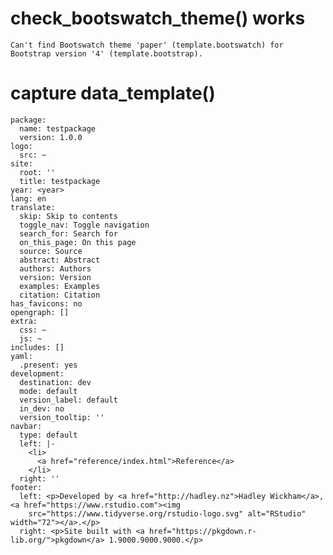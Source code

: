 # check_bootswatch_theme() works

    Can't find Bootswatch theme 'paper' (template.bootswatch) for Bootstrap version '4' (template.bootstrap).

# capture data_template()

    package:
      name: testpackage
      version: 1.0.0
    logo:
      src: ~
    site:
      root: ''
      title: testpackage
    year: <year>
    lang: en
    translate:
      skip: Skip to contents
      toggle_nav: Toggle navigation
      search_for: Search for
      on_this_page: On this page
      source: Source
      abstract: Abstract
      authors: Authors
      version: Version
      examples: Examples
      citation: Citation
    has_favicons: no
    opengraph: []
    extra:
      css: ~
      js: ~
    includes: []
    yaml:
      .present: yes
    development:
      destination: dev
      mode: default
      version_label: default
      in_dev: no
      version_tooltip: ''
    navbar:
      type: default
      left: |-
        <li>
          <a href="reference/index.html">Reference</a>
        </li>
      right: ''
    footer:
      left: <p>Developed by <a href="http://hadley.nz">Hadley Wickham</a>, <a href="https://www.rstudio.com"><img
        src="https://www.tidyverse.org/rstudio-logo.svg" alt="RStudio" width="72"></a>.</p>
      right: <p>Site built with <a href="https://pkgdown.r-lib.org/">pkgdown</a> 1.9000.9000.9000.</p>
    

